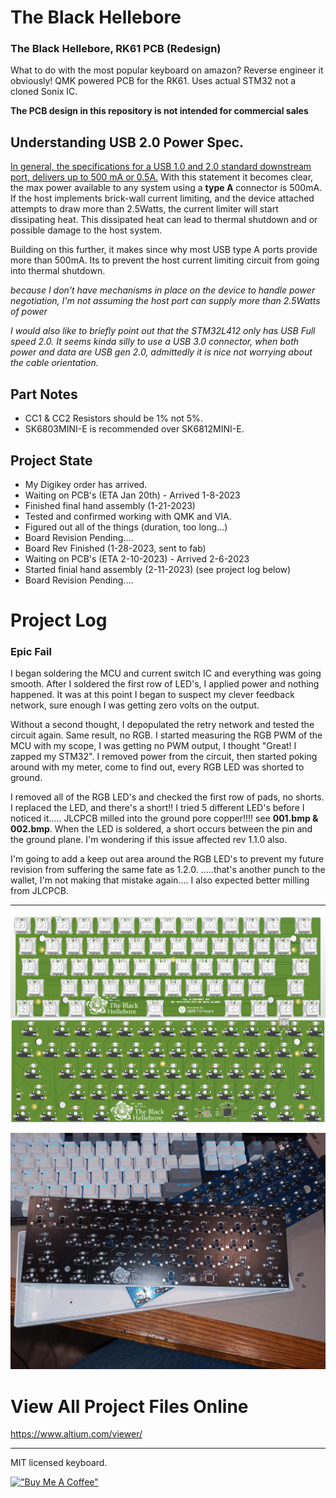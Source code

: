 # The Black Hellebore

### The Black Hellebore, RK61 PCB (Redesign)

What to do with the most popular keyboard on amazon? Reverse engineer it obviously! QMK powered PCB for the RK61. Uses actual STM32 not a cloned Sonix IC.

**The PCB design in this repository is not intended for commercial sales**


## Understanding USB 2.0 Power Spec.

[In general, the specifications for a USB 1.0 and 2.0 standard downstream port, delivers up to 500 mA or 0.5A.](https://resources.pcb.cadence.com/blog/2020-what-are-the-maximum-power-output-and-data-transfer-rates-for-the-usb-standards) With this statement it becomes clear, the max power available to any system using a **type A** connector is 500mA. If the host implements brick-wall current limiting, and the device attached attempts to draw more than 2.5Watts, the current limiter will start dissipating heat. This dissipated heat can lead to thermal shutdown and or possible damage to the host system.

Building on this further, it makes since why most USB type A ports provide more than 500mA. Its to prevent the host current limiting circuit from going into thermal shutdown.

*because I don't have mechanisms in place on the device to handle power negotiation, I'm not assuming the host port can supply more than 2.5Watts of power*

*I would also like to briefly point out that the STM32L412 only has USB Full speed 2.0. It seems kinda silly to use a USB 3.0 connector, when both power and data are USB gen 2.0, admittedly it is nice not worrying about the cable orientation.*

## Part Notes

* CC1 & CC2 Resistors should be 1% not 5%.
* SK6803MINI-E is recommended over SK6812MINI-E.

## Project State

* My Digikey order has arrived.
* Waiting on PCB's (ETA Jan 20th) - Arrived 1-8-2023
* Finished final hand assembly (1-21-2023)
* Tested and confirmed working with QMK and VIA.
* Figured out all of the things (duration, too long...)
* Board Revision Pending.... 
* Board Rev Finished (1-28-2023, sent to fab)
* Waiting on PCB's (ETA 2-10-2023) - Arrived 2-6-2023
* Started finial hand assembly (2-11-2023) (see project log below) 
* Board Revision Pending.... 


# Project Log

### Epic Fail
I began soldering the MCU and current switch IC and everything was going smooth. After I soldered the first row of LED's, I applied power and nothing happened. It was at this point I began to suspect my clever feedback network, sure enough I was getting zero volts on the output. 

Without a second thought, I depopulated the retry network and tested the circuit again. Same result, no RGB. I started measuring the RGB PWM of the MCU with my scope, I was getting no PWM output, I thought "Great! I zapped my STM32". I removed power from the circuit, then started poking around with my meter, come to find out, every RGB LED was shorted to ground.

I removed all of the RGB LED's and checked the first row of pads, no shorts. I replaced the LED, and there's a short!! I tried 5 different LED's before I noticed it..... JLCPCB milled into the ground pore copper!!!! see **001.bmp & 002.bmp**. When the LED is soldered, a short occurs between the pin and the ground plane. I'm wondering if this issue affected rev 1.1.0 also.

I'm going to add a keep out area around the RGB LED's to prevent my future revision from suffering the same fate as 1.2.0. .....that's another punch to the wallet, I'm not making that mistake again.... I also expected better milling from JLCPCB.

---




![Alt text](/src/PCB.png)

![Alt text](/src/ProjectPics/img003.jpeg)
 
# View All Project Files Online
 
https://www.altium.com/viewer/

---
 
MIT licensed keyboard.

[!["Buy Me A Coffee"](https://www.buymeacoffee.com/assets/img/custom_images/orange_img.png)](https://www.buymeacoffee.com/mccardlema3)
